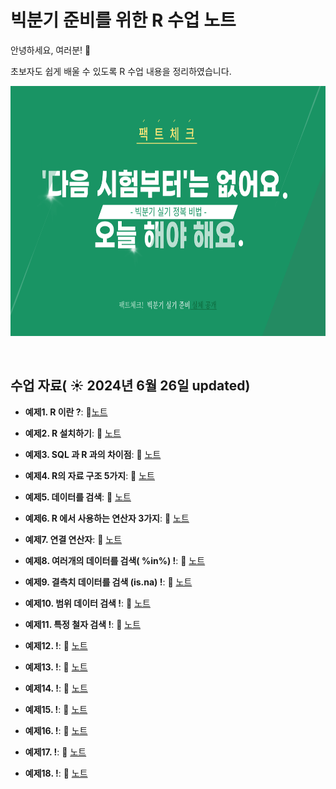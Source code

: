 # 빅분기 준비를 위한 R 수업 노트

안녕하세요, 여러분!  🌟

초보자도 쉽게 배울 수 있도록 R 수업 내용을 정리하였습니다.

<img src="https://github.com/oracleyu01/R_class/blob/main/R%20%EC%88%98%EC%97%852.png" width="600" height="400">

&nbsp;

## 수업 자료( ☀️ 2024년 6월 26일 updated)


- **예제1. R 이란 ?**:  📄[노트](https://chonny1210.tistory.com/37)
  &nbsp;
  
- **예제2. R 설치하기**: 📄 [노트](https://chonny1210.tistory.com/38)

- **예제3. SQL 과 R 과의 차이점**: 📄 [노트](https://chonny1210.tistory.com/39?category=1175828)

- **예제4. R의 자료 구조 5가지**: 📄 [노트](https://chonny1210.tistory.com/40?category=1175828)

- **예제5. 데이터를 검색**: 📄 [노트](https://chonny1210.tistory.com/41?category=1175828)

- **예제6. R 에서 사용하는 연산자 3가지**: 📄 [노트](https://chonny1210.tistory.com/42?category=1175828)

- **예제7. 연결 연산자**: 📄 [노트](https://chonny1210.tistory.com/43)

- **예제8. 여러개의 데이터를 검색( %in%)  !**: 📄 [노트](https://chonny1210.tistory.com/44?category=1175828)

- **예제9. 결측치 데이터를 검색 (is.na) !**: 📄 [노트](https://chonny1210.tistory.com/45)

- **예제10. 범위 데이터 검색 !**: 📄 [노트](https://chonny1210.tistory.com/47)

- **예제11. 특정 철자 검색 !**: 📄 [노트](https://chonny1210.tistory.com/46)

- **예제12.  !**: 📄 [노트](h)
  
- **예제13.  !**: 📄 [노트](h)
  
- **예제14.  !**: 📄 [노트](h)
  
- **예제15.  !**: 📄 [노트](h)
  
- **예제16.  !**: 📄 [노트](h)
  
- **예제17.  !**: 📄 [노트](h)
  
- **예제18.  !**: 📄 [노트](h)

